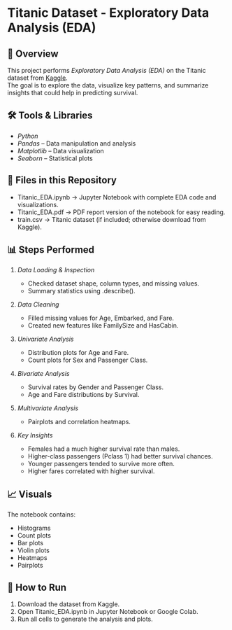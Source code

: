 # Titanic Dataset - Exploratory Data Analysis (EDA)

## 📌 Overview
This project performs *Exploratory Data Analysis (EDA)* on the Titanic dataset from [Kaggle](https://www.kaggle.com/c/titanic/data?select=train.csv).  
The goal is to explore the data, visualize key patterns, and summarize insights that could help in predicting survival.

## 🛠 Tools & Libraries
- *Python*  
- *Pandas* – Data manipulation and analysis  
- *Matplotlib* – Data visualization  
- *Seaborn* – Statistical plots  

## 📂 Files in this Repository
- Titanic_EDA.ipynb → Jupyter Notebook with complete EDA code and visualizations.  
- Titanic_EDA.pdf → PDF report version of the notebook for easy reading.  
- train.csv → Titanic dataset (if included; otherwise download from Kaggle).  

## 📊 Steps Performed
1. *Data Loading & Inspection*
   - Checked dataset shape, column types, and missing values.
   - Summary statistics using .describe().

2. *Data Cleaning*
   - Filled missing values for Age, Embarked, and Fare.
   - Created new features like FamilySize and HasCabin.

3. *Univariate Analysis*
   - Distribution plots for Age and Fare.
   - Count plots for Sex and Passenger Class.

4. *Bivariate Analysis*
   - Survival rates by Gender and Passenger Class.
   - Age and Fare distributions by Survival.

5. *Multivariate Analysis*
   - Pairplots and correlation heatmaps.

6. *Key Insights*
   - Females had a much higher survival rate than males.
   - Higher-class passengers (Pclass 1) had better survival chances.
   - Younger passengers tended to survive more often.
   - Higher fares correlated with higher survival.

## 📈 Visuals
The notebook contains:
- Histograms
- Count plots
- Bar plots
- Violin plots
- Heatmaps
- Pairplots

## 📌 How to Run
1. Download the dataset from Kaggle.
2. Open Titanic_EDA.ipynb in Jupyter Notebook or Google Colab.
3. Run all cells to generate the analysis and plots.
